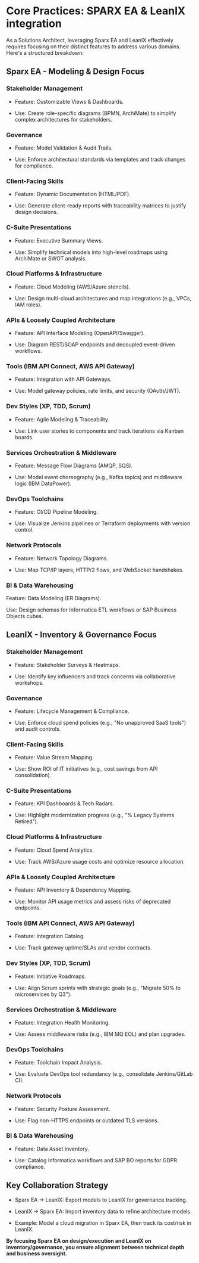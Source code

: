 # Core  Practices: SPARX EA & LeanIX integration

As a Solutions Architect, leveraging Sparx EA and LeanIX effectively requires focusing on their distinct features to address various domains. Here's a structured breakdown:

## Sparx EA  - Modeling & Design Focus

### Stakeholder Management

- Feature: Customizable Views & Dashboards.

- Use: Create role-specific diagrams (BPMN, ArchiMate) to simplify complex architectures for stakeholders.

### Governance

- Feature: Model Validation & Audit Trails.

- Use: Enforce architectural standards via templates and track changes for compliance.

### Client-Facing Skills

- Feature: Dynamic Documentation (HTML/PDF).

- Use: Generate client-ready reports with traceability matrices to justify design decisions.

### C-Suite Presentations

- Feature: Executive Summary Views.

- Use: Simplify technical models into high-level roadmaps using ArchiMate or SWOT analysis.

### Cloud Platforms & Infrastructure

- Feature: Cloud Modeling (AWS/Azure stencils).

- Use: Design multi-cloud architectures and map integrations (e.g., VPCs, IAM roles).

### APIs & Loosely Coupled Architecture

- Feature: API Interface Modeling (OpenAPI/Swagger).

- Use: Diagram REST/SOAP endpoints and decoupled event-driven workflows.

### Tools (IBM API Connect, AWS API Gateway)

- Feature: Integration with API Gateways.

- Use: Model gateway policies, rate limits, and security (OAuth/JWT).

### Dev Styles (XP, TDD, Scrum)

- Feature: Agile Modeling & Traceability.

- Use: Link user stories to components and track iterations via Kanban boards.

### Services Orchestration & Middleware

- Feature: Message Flow Diagrams (AMQP, SQS).

- Use: Model event choreography (e.g., Kafka topics) and middleware logic (IBM DataPower).

### DevOps Toolchains

- Feature: CI/CD Pipeline Modeling.

- Use: Visualize Jenkins pipelines or Terraform deployments with version control.

### Network Protocols

- Feature: Network Topology Diagrams.

- Use: Map TCP/IP layers, HTTP/2 flows, and WebSocket handshakes.

### BI & Data Warehousing

Feature: Data Modeling (ER Diagrams).

Use: Design schemas for Informatica ETL workflows or SAP Business Objects cubes.

## LeanIX  - Inventory & Governance Focus

### Stakeholder Management

- Feature: Stakeholder Surveys & Heatmaps.

- Use: Identify key influencers and track concerns via collaborative workshops.

### Governance

- Feature: Lifecycle Management & Compliance.

- Use: Enforce cloud spend policies (e.g., "No unapproved SaaS tools") and audit controls.

### Client-Facing Skills

- Feature: Value Stream Mapping.

- Use: Show ROI of IT initiatives (e.g., cost savings from API consolidation).

### C-Suite Presentations

- Feature: KPI Dashboards & Tech Radars.

- Use: Highlight modernization progress (e.g., "% Legacy Systems Retired").

### Cloud Platforms & Infrastructure

- Feature: Cloud Spend Analytics.

- Use: Track AWS/Azure usage costs and optimize resource allocation.

### APIs & Loosely Coupled Architecture

- Feature: API Inventory & Dependency Mapping.

- Use: Monitor API usage metrics and assess risks of deprecated endpoints.

### Tools (IBM API Connect, AWS API Gateway)

- Feature: Integration Catalog.

- Use: Track gateway uptime/SLAs and vendor contracts.

### Dev Styles (XP, TDD, Scrum)

- Feature: Initiative Roadmaps.

- Use: Align Scrum sprints with strategic goals (e.g., "Migrate 50% to microservices by Q3").

### Services Orchestration & Middleware

- Feature: Integration Health Monitoring.

- Use: Assess middleware risks (e.g., IBM MQ EOL) and plan upgrades.

### DevOps Toolchains

- Feature: Toolchain Impact Analysis.

- Use: Evaluate DevOps tool redundancy (e.g., consolidate Jenkins/GitLab CI).

### Network Protocols

- Feature: Security Posture Assessment.

- Use: Flag non-HTTPS endpoints or outdated TLS versions.

### BI & Data Warehousing

- Feature: Data Asset Inventory.

- Use: Catalog Informatica workflows and SAP BO reports for GDPR compliance.

## Key Collaboration Strategy

- Sparx EA → LeanIX: Export models to LeanIX for governance tracking.

- LeanIX → Sparx EA: Import inventory data to refine architecture models.

- Example: Model a cloud migration in Sparx EA, then track its cost/risk in LeanIX.

**By focusing Sparx EA on design/execution and LeanIX on inventory/governance, you ensure alignment between technical depth and business oversight.**
